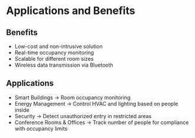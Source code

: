 # Applications and Benefits

## Benefits
- Low-cost and non-intrusive solution
- Real-time occupancy monitoring
- Scalable for different room sizes
- Wireless data transmission via Bluetooth

## Applications
- Smart Buildings → Room occupancy monitoring
- Energy Management → Control HVAC and lighting based on people inside
- Security → Detect unauthorized entry in restricted areas
- Conference Rooms & Offices → Track number of people for compliance with occupancy limits
